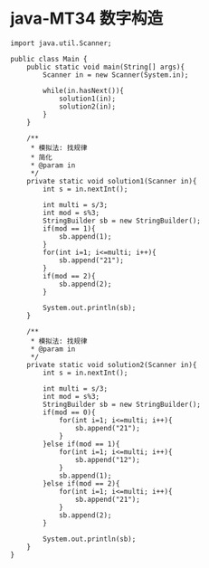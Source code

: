 # java-MT34 数字构造


    import java.util.Scanner;
    
    public class Main {
        public static void main(String[] args){
            Scanner in = new Scanner(System.in);
    
            while(in.hasNext()){
                solution1(in);
                solution2(in);
            }
        }
    
        /**
         * 模拟法: 找规律
         * 简化
         * @param in
         */
        private static void solution1(Scanner in){
            int s = in.nextInt();
    
            int multi = s/3;
            int mod = s%3;
            StringBuilder sb = new StringBuilder();
            if(mod == 1){
                sb.append(1);
            }
            for(int i=1; i<=multi; i++){
                sb.append("21");
            }
            if(mod == 2){
                sb.append(2);
            }
    
            System.out.println(sb);
        }
    
        /**
         * 模拟法: 找规律
         * @param in
         */
        private static void solution2(Scanner in){
            int s = in.nextInt();
    
            int multi = s/3;
            int mod = s%3;
            StringBuilder sb = new StringBuilder();
            if(mod == 0){
                for(int i=1; i<=multi; i++){
                    sb.append("21");
                }
            }else if(mod == 1){
                for(int i=1; i<=multi; i++){
                    sb.append("12");
                }
                sb.append(1);
            }else if(mod == 2){
                for(int i=1; i<=multi; i++){
                    sb.append("21");
                }
                sb.append(2);
            }
    
            System.out.println(sb);
        }
    }

  

